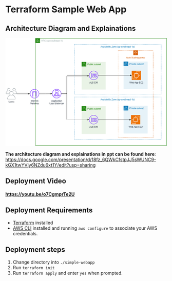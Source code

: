 # Terraform Sample Web App

## Architecture Diagram and Explainations
![Archi_Diagram](archi.png)

**The architecture diagram and explainations in ppt can be found here**:
https://docs.google.com/presentation/d/18fz_6QWkCfstpJJ5sWUNC9-kGX1twYViy6NZdu6xt1Y/edit?usp=sharing

## Deployment Video
#### https://youtu.be/o7CgmprTe2U

## Deployment Requirements
* [Terraform](https://developer.hashicorp.com/terraform/downloads?product_intent=terraform) installed
* [AWS CLI](https://aws.amazon.com/cli/) installed and running `aws configure` to associate your AWS credentials. 

## Deployment steps
1. Change directory into `./simple-webapp`
2. Run `terraform init`
3. Run `terraform apply` and enter `yes` when prompted.

